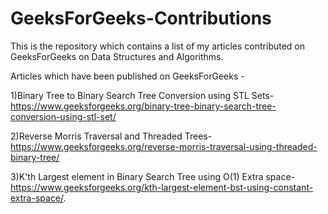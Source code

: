 # GeeksForGeeks-Contributions

This is the repository which contains a list of my articles contributed on GeeksForGeeks on Data Structures and Algorithms.

Articles which have been published on GeeksForGeeks -

1)Binary Tree to Binary Search Tree Conversion using STL Sets-https://www.geeksforgeeks.org/binary-tree-binary-search-tree-conversion-using-stl-set/

2)Reverse Morris Traversal and Threaded Trees-https://www.geeksforgeeks.org/reverse-morris-traversal-using-threaded-binary-tree/

3)K'th Largest element in Binary Search Tree using O(1) Extra space-https://www.geeksforgeeks.org/kth-largest-element-bst-using-constant-extra-space/.

